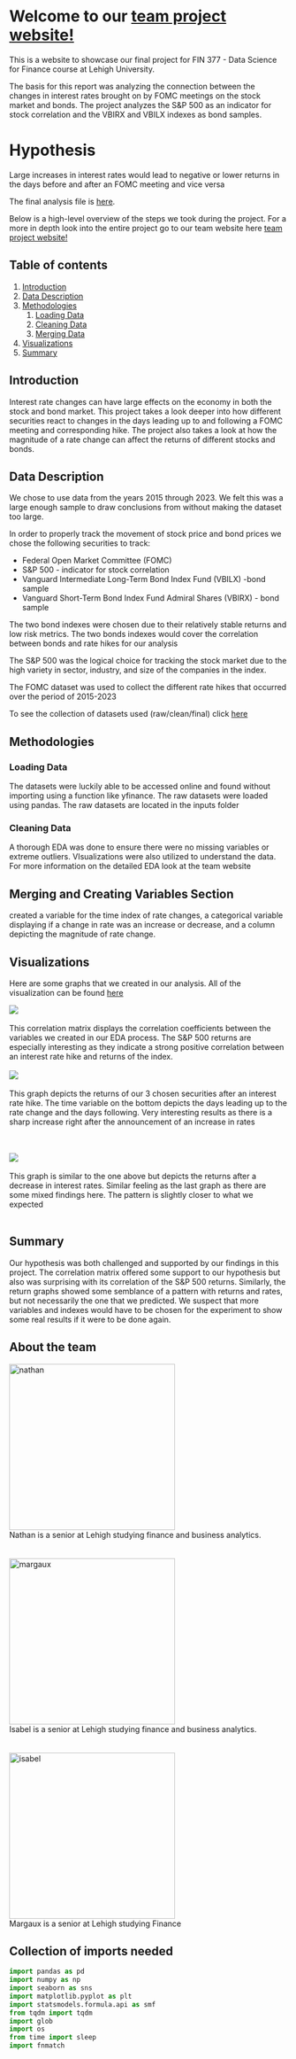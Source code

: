 # Welcome to our [team project website!](https://mab923.github.io/finalteamproject)

This is a website to showcase our final project for FIN 377 - Data Science for Finance course at Lehigh University.

The basis for this report was analyzing the connection between the changes in interest rates brought on by FOMC meetings on the stock market and bonds. The project analyzes the S&P 500 as an indicator for stock correlation and the VBIRX and VBILX indexes as bond samples. 

# Hypothesis 

Large increases in interest rates would lead to negative or lower returns in the days before and after an FOMC meeting and vice versa



The final analysis file is [here](https://github.com/mab923/finalteamproject/blob/main/Analysis/Final_Analysis.ipynb).

Below is a high-level overview of the steps we took during the project. For a more in depth look into the entire project go to our team website here [team project website!](https://mab923.github.io/finalteamproject)



## Table of contents
1. [Introduction](#introduction)
2. [Data Description](#data)
3. [Methodologies](#meth)
    1. [Loading Data](#load)
    2. [Cleaning Data](#clean)
    3. [Merging Data](#merge)
4. [Visualizations](#viz)
5. [Summary](#summary)

## Introduction  <a name="introduction"></a>

Interest rate changes can have large effects on the economy in both the stock and bond market. This project takes a look deeper into how different securities react to changes in the days leading up to and following a FOMC meeting and corresponding hike. The project also takes a look at how the magnitude of a rate change can affect the returns of different stocks and bonds.

## Data Description <a name="data"></a>

We chose to use data from the years 2015 through 2023. We felt this was a large enough sample to draw conclusions from without making the dataset too large. 

In order to properly track the movement of stock price and bond prices we chose the following securities to track:
- Federal Open Market Committee (FOMC)
- S&P 500 - indicator for stock correlation
- Vanguard Intermediate Long-Term Bond Index Fund (VBILX) -bond sample
- Vanguard Short-Term Bond Index Fund Admiral Shares (VBIRX) - bond sample

The two bond indexes were chosen due to their relatively stable returns and low risk metrics. The two bonds indexes would cover the correlation between bonds and rate hikes for our analysis

The S&P 500 was the logical choice for tracking the stock market due to the high variety in sector, industry, and size of the companies in the index.

The FOMC dataset was used to collect the different rate hikes that occurred over the period of 2015-2023

To see the collection of datasets used (raw/clean/final) click [here](https://github.com/mab923/finalteamproject/tree/main/inputs)


## Methodologies <a name="meth"></a>


### Loading Data <a name="load"></a>
The datasets were luckily able to be accessed online and found without importing using a function like yfinance. The raw datasets were loaded using pandas. The raw datasets are located in the inputs folder

### Cleaning Data <a name="clean"></a>
A thorough EDA was done to ensure there were no missing variables or extreme outliers. VIsualizations were also utilized to understand the data.
For more information on the detailed EDA look at the team website

## Merging and Creating Variables Section <a name="merge"></a>
created a variable for the time index of rate changes, a categorical variable displaying if a change in rate was an increase or decrease, and a column depicting the magnitude of rate change.

## Visualizations <a name='viz'></a>

Here are some graphs that we created in our analysis. All of the visualization can be found [here](https://github.com/mab923/finalteamproject/tree/main/pics)

![](pics/corr.png)
<br><br>
This correlation matrix displays the correlation coefficients between the variables we created in our EDA process. The S&P 500 returns are especially interesting as they indicate a strong positive correlation between an interest rate hike and returns of the index.
<br><br>
![](pics/p1.png)
<br><br>
This graph depicts the returns of our 3 chosen securities after an interest rate hike. The time variable on the bottom depicts the days leading up to the rate change and the days following. Very interesting results as there is a sharp increase right after the announcement of an increase in rates

<br><br>
![](pics/p2.png)
<br><br>
This graph is similar to the one above but depicts the returns after a decrease in interest rates. Similar feeling as the last graph as there are some mixed findings here. The pattern is slightly closer to what we expected
<br><br>


## Summary <a name="summary"></a>

Our hypothesis was both challenged and supported by our findings in this project. The correlation matrix offered some support to our hypothesis but also was surprising with its correlation of the S&P 500 returns. Similarly, the return graphs showed some semblance of a pattern with returns and rates, but not necessarily the one that we predicted. We suspect that more variables and indexes would have to be chosen for the experiment to show some real results if it were to be done again.


## About the team
<img src="pics/6FB5FD7F-9E42-4F5C-BE04-D13CF10E6667.jpeg" alt="nathan" width="300"/>
<br>
Nathan is a senior at Lehigh studying finance and business analytics.
<br><br><br>
<img src="pics/margaux.jpg" alt="margaux" width="300"/>
<br>
Isabel is a senior at Lehigh studying finance and business analytics.
<br><br><br>
<img src="pics/isabel.jpeg" alt="isabel" width="300"/>
<br>
Margaux is a senior at Lehigh studying Finance 


## Collection of imports needed

```python
import pandas as pd
import numpy as np
import seaborn as sns
import matplotlib.pyplot as plt
import statsmodels.formula.api as smf
from tqdm import tqdm
import glob
import os
from time import sleep
import fnmatch
```
